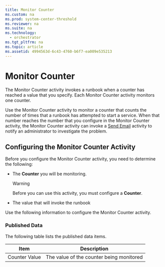 ```yaml
---
title: Monitor Counter
ms.custom: na
ms.prod: system-center-threshold
ms.reviewer: na
ms.suite: na
ms.technology: 
  - orchestrator
ms.tgt_pltfrm: na
ms.topic: article
ms.assetid: 4994563d-6c43-4760-b6f7-ea009e535213
---
```

# Monitor Counter
The Monitor Counter activity invokes a runbook when a counter has reached a value that you specify. Each Monitor Counter activity monitors one counter.  
  
Use the Monitor Counter activity to monitor a counter that counts the number of times that a runbook has attempted to start a service. When that number reaches the number that you configure in the Monitor Counter activity, the Monitor Counter activity can invoke a [Send Email](../../orch/reference/Send-Email.md) activity to notify an administrator to investigate the problem.  
  
## Configuring the Monitor Counter Activity  
Before you configure the Monitor Counter activity, you need to determine the following:  
  
-   The **Counter** you will be monitoring.  
  
    > [!WARNING]  
    > Before you can use this activity, you must configure a **Counter**.  
  
-   The value that will invoke the runbook  
  
Use the following information to configure the Monitor Counter activity.  
  
### Published Data  
The following table lists the published data items.  
  
|Item|Description|  
|--------|---------------|  
|Counter Value|The value of the counter being monitored|  
  
